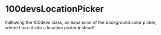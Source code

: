 # 100devsLocationPicker
Following the 100devs class, an expansion of the background color picker, where I turn it into a location picker instead!

